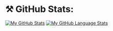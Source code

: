 # ⚒️ GitHub Stats:
[![My GitHub Stats](https://github-readme-stats.vercel.app/api/?username=badpackage&count_private=true&theme=tokyonight&showicons=true)]()
[![My GitHub Language Stats](https://github-readme-stats.vercel.app/api/top-langs/?username=badpackage&langs_count=5&theme=tokyonight)]()
